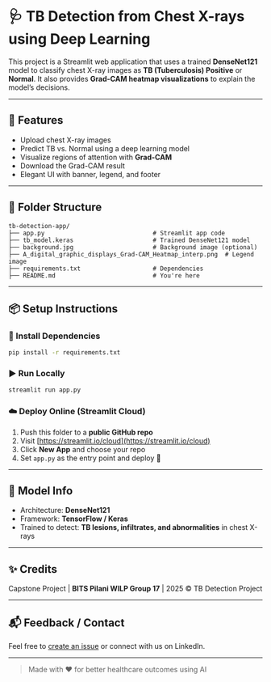 # 🩺 TB Detection from Chest X-rays using Deep Learning

This project is a Streamlit web application that uses a trained **DenseNet121** model to classify chest X-ray images as **TB (Tuberculosis) Positive** or **Normal**. It also provides **Grad-CAM heatmap visualizations** to explain the model’s decisions.

---

## 🚀 Features
- Upload chest X-ray images
- Predict TB vs. Normal using a deep learning model
- Visualize regions of attention with **Grad-CAM**
- Download the Grad-CAM result
- Elegant UI with banner, legend, and footer

---

## 📁 Folder Structure
```
tb-detection-app/
├── app.py                              # Streamlit app code
├── tb_model.keras                      # Trained DenseNet121 model
├── background.jpg                      # Background image (optional)
├── A_digital_graphic_displays_Grad-CAM_Heatmap_interp.png  # Legend image
├── requirements.txt                    # Dependencies
├── README.md                           # You're here
```

---

## 📦 Setup Instructions

### 🔧 Install Dependencies
```bash
pip install -r requirements.txt
```

### ▶️ Run Locally
```bash
streamlit run app.py
```

### ☁️ Deploy Online (Streamlit Cloud)
1. Push this folder to a **public GitHub repo**
2. Visit [https://streamlit.io/cloud](https://streamlit.io/cloud)
3. Click **New App** and choose your repo
4. Set `app.py` as the entry point and deploy 🎉

---

## 🧠 Model Info
- Architecture: **DenseNet121**
- Framework: **TensorFlow / Keras**
- Trained to detect: **TB lesions, infiltrates, and abnormalities** in chest X-rays

---

## ✨ Credits
Capstone Project | **BITS Pilani WILP Group 17** | 2025 © TB Detection Project

---

## 📬 Feedback / Contact
Feel free to [create an issue](https://github.com/) or connect with us on LinkedIn.

---

> Made with ❤️ for better healthcare outcomes using AI
